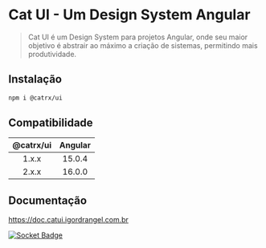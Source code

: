 # Cat UI - Um Design System Angular

> Cat UI é um Design System para projetos Angular, onde seu maior objetivo é abstrair ao máximo a criação de sistemas, permitindo mais produtividade.

## Instalação

```bash
npm i @catrx/ui
```

## Compatibilidade

| @catrx/ui | Angular |
| :-------: | :-----: |
|   1.x.x   | 15.0.4  |
|   2.x.x   | 16.0.0  |

## Documentação

https://doc.catui.igordrangel.com.br

[![Socket Badge](https://socket.dev/api/badge/npm/package/@catrx/ui)](https://socket.dev/npm/package/@catrx/ui)
